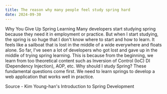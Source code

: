 ```yaml
---
title: The reason why many people feel study spring hard
date: 2024-09-30
---
```

Why You Give Up Spring Learning
Many developers start studying spring because they need it in employment or practice. But when I start studying, the spring is so huge that I don't know where to start and how to learn. It feels like a sailboat that is lost in the middle of a wide everywhere and floats alone.
So far, I've seen a lot of developers who got lost and gave up in the middle of trying spring learning. This is because from the beginning, we learn from too theoretical content such as Inversion of Control (IoC) DI (Dependency Injection), AOP, etc.
Why should I study Spring? These fundamental questions come first. We need to learn springs to develop a web application that works well in practice.

Source - Kim Young-han's Introduction to Spring Development
